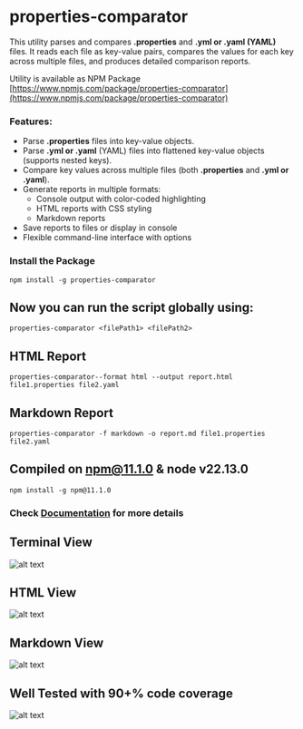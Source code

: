 # properties-comparator
This utility parses and compares **.properties** and **.yml or .yaml (YAML)** files. It reads each file as key-value pairs, compares the values for each key across multiple files, and produces detailed comparison reports.

Utility is available as NPM Package [https://www.npmjs.com/package/properties-comparator](https://www.npmjs.com/package/properties-comparator)

### Features:
- Parse **.properties** files into key-value objects.
- Parse **.yml or .yaml** (YAML) files into flattened key-value objects (supports nested keys).
- Compare key values across multiple files (both **.properties** and **.yml or .yaml**).
- Generate reports in multiple formats:
  - Console output with color-coded highlighting
  - HTML reports with CSS styling
  - Markdown reports
- Save reports to files or display in console
- Flexible command-line interface with options


###  Install the Package
`npm install -g properties-comparator`


## Now you can run the script globally using:

```properties-comparator <filePath1> <filePath2>```


## HTML Report 
``` properties-comparator--format html --output report.html file1.properties file2.yaml ```

## Markdown Report 
``` properties-comparator -f markdown -o report.md file1.properties file2.yaml ```


## Compiled on npm@11.1.0 & node v22.13.0
`npm install -g npm@11.1.0`

### Check [Documentation](DOCUMENTATION.md) for more details

## Terminal View

![alt text](./screenshots/TerminalTable.png)


## HTML View

![alt text](./screenshots/HtmlReport.png)

## Markdown View

![alt text](./screenshots/MarkDownReport.png)

## Well Tested with 90+% code coverage

![alt text](./screenshots/TestCoverage.png.png)
